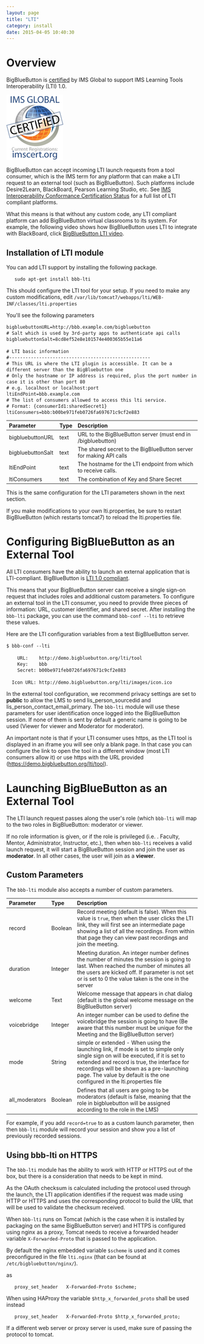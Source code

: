```yaml
---
layout: page
title: "LTI"
category: install
date: 2015-04-05 10:40:30
---
```





# Overview

BigBlueButton is [certified](http://www.imsglobal.org/cc/detail.cfm?ID=172) by IMS Global to support IMS Learning Tools Interoperability (LTI) 1.0.

![imscertifiedsm](/images/imscertifiedsm.png)

BigBlueButton can accept incoming LTI launch requests from a tool consumer, which is the IMS term for any platform that can make a LTI request to an external tool (such as BigBlueButton).  Such platforms include Desire2Learn, BlackBoard, Pearson Learning Studio, etc.  See [IMS Interoperability Conformance Certification Status](http://www.imsglobal.org/cc/statuschart.cfm) for a full list of LTI compliant platforms.

What this means is that without any custom code, any LTI compliant platform can add BigBlueButton virtual classrooms to its system.  For example, the following video shows how BigBlueButton uses LTI to integrate with BlackBoard, click [BigBlueButton LTI video](https://www.youtube.com/watch?v=OSTGfvICYX4&feature=youtu.be&hd=1).

## Installation of LTI module

You can add LTI support by installing the following package.

~~~
   sudo apt-get install bbb-lti
~~~

This should configure the LTI tool for your setup.  If you need to make any custom modifications, edit `/var/lib/tomcat7/webapps/lti/WEB-INF/classes/lti.properties`

You'll see the following parameters

~~~
bigbluebuttonURL=http://bbb.example.com/bigbluebutton
# Salt which is used by 3rd-party apps to authenticate api calls
bigbluebuttonSalt=8cd8ef52e8e101574e400365b55e11a6

# LTI basic information
#----------------------------------------------------
# This URL is where the LTI plugin is accessible. It can be a different server than the BigBluebutton one
# Only the hostname or IP address is required, plus the port number in case it is other than port 80
# e.g. localhost or localhost:port
ltiEndPoint=bbb.example.com
# The list of consumers allowed to access this lti service.
# Format: {consumerId1:sharedSecret1}
ltiConsumers=bbb:b00be971feb0726fa697671c9cf2e883
~~~

| Parameter | Type | Description |
|:----------|:-----|:------------|
| bigbluebuttonURL | text | URL to the BigBlueButton server (must end in /bigbluebutton) |
| bigbluebuttonSalt | text | The shared secret to the BigBlueButton server for making API calls |
| ltiEndPoint | text | The hostname for the LTI endpoint from which to receive calls. |
| ltiConsumers | text | The combination of Key and Share Secret  |

This is the same configuration for the LTI parameters shown in the next section.

If you make modifications to your own lti.properties, be sure to restart BigBlueButton (which restarts tomcat7) to reload the lti.properties file.

# Configuring BigBlueButton as an External Tool

All LTI consumers have the ability to launch an external application that is LTI-compliant.  BigBlueButton is [LTI 1.0 compliant](http://www.imsglobal.org/cc/detail.cfm?ID=172).

This means that your BigBlueButton server can receive a single sign-on request that includes roles and additional custom parameters.  To configure an external tool in the LTI consumer, you need to provide three pieces of information: URL, customer identifier, and shared secret.  After installing the `bbb-lti` package, you can use the command `bbb-conf --lti` to retrieve these values.

Here are the LTI configuration variables from a test BigBlueButton server.

~~~
$ bbb-conf --lti

    URL:    http://demo.bigbluebutton.org/lti/tool
    Key:    bbb
    Secret: b00be971feb0726fa697671c9cf2e883

  Icon URL: http://demo.bigbluebutton.org/lti/images/icon.ico
~~~

In the external tool configuration, we recommend privacy settings are set to **public** to allow the LMS to send lis\_person\_sourcedid and lis\_person\_contact\_email\_primary.  The `bbb-lti` module will use these parameters for user identification once logged into the BigBlueButton session.  If none of them is sent by default a generic name is going to be used (Viewer for viewer and Moderator for moderator).

An important note is that if your LTI consumer uses https, as the LTI tool is displayed in an iframe you will see only a blank page. In that case you can configure the link to open the tool in a different window (most LTI consumers allow it) or use https with the URL provided (https://demo.bigbluebutton.org/lti/tool).

# Launching BigBlueButton as an External Tool

The LTI launch request passes along the user's role (which `bbb-lti` will map to the two roles in BigBlueButton: moderator or viewer.

If no role information is given, or if the role is privileged (i.e. . Faculty, Mentor, Administrator, Instructor, etc.), then when `bbb-lti` receives a valid launch request, it will start a BigBlueButton session and join the user as **moderator**.  In all other cases, the user will join as a **viewer**.


## Custom Parameters

The `bbb-lti` module also accepts a number of custom parameters.

| Parameter | Type | Description |
|:----------|:-----|:------------|
| record    | Boolean | Record meeting (default is false).  When this value is `true`, then when the user clicks the LTI link, they will first see an intermediate page showing a list of all the recordings.  From within that page they can view past recordings and join the meeting.  |
| duration  | Integer | Meeting duration. An integer number defines the number of minutes the session is going to last. When reached the number of minutes all the users are kicked off. If parameter is not set or is set to 0 the value taken is the one in the server |
| welcome   | Text | Welcome message that appears in chat dialog (default is the global welcome message on the BigBlueButton server) |
| voicebridge | Integer | An integer number can be used to define the voicebridge the session is going to have (Be aware that this number must be unique for the Meeting and the BigBlueButton server) |
| mode      | String | simple or extended - When using the launching link, if mode is set to simple only single sign on will be executed, if it is set to extended and record is true, the interface for recordings will be shown as a pre-launching page. The value by default is the one configured in the lti.properties file |
| all\_moderators| Boolean | Defines that all users are going to be moderators (default is false, meaning that the role in bigbluebutton will be assigned according to the role in the LMS) |

For example, if you add `record=true` to as a custom launch parameter, then then `bbb-lti` module will record your session and show you a list of previously recorded sessions.


## Using bbb-lti on HTTPS

The `bbb-lti` module has the ability to work with HTTP or HTTPS out of the box, but there is a consideration that needs to be kept in mind. 

As the OAuth checksum is calculated including the protocol used through the launch, the LTI application identifies if the request was made using HTTP or HTTPS and uses the corresponding protocol to build the URL that will be used to validate the checksum received.

When `bbb-lti` runs on Tomcat (which is the case when it is installed by packaging on the same BigBlueButton server) and HTTPS is configured using nginx as a proxy, Tomcat needs to receive a forwarded header variable `X-Forwarded-Proto` that is passed to the application.

By default the nginx embedded variable `$scheme` is used and it comes preconfigured in the file `lti.nginx` (that can be found at `/etc/bigbluebutton/nginx/`).

as

~~~
   proxy_set_header   X-Forwarded-Proto $scheme;
~~~

When using HAProxy the variable `$http_x_forwarded_proto` shall be used instead

~~~
   proxy_set_header   X-Forwarded-Proto $http_x_forwarded_proto;
~~~

If a different web server or proxy server is used, make sure of passing the protocol to tomcat.

